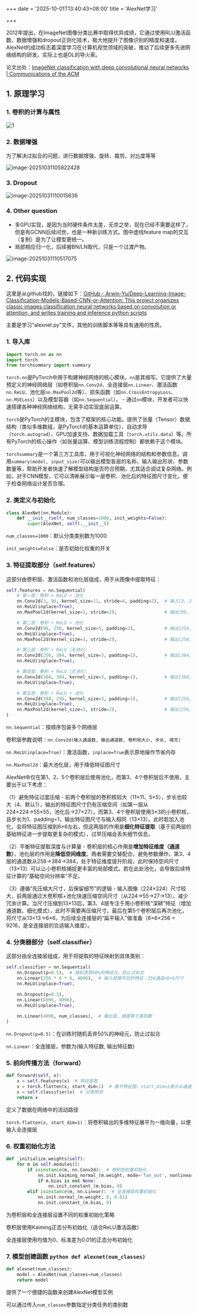 +++
date = '2025-10-01T13:40:43+08:00'
title = 'AlexNet学习'

+++

2012年提出，在ImageNet图像分类比赛中取得优异成绩，它通过使用RLU激活函数，数据增强和dropout正则化技术，极大地提升了图像识别的精度和速度。AlexNet的成功标志着深度学习在计算机视觉领域的突破，推动了后续更多先进网络结构的研发。实际上也是DL的导火索。

论文出处：[ImageNet classification with deep convolutional neural networks | Communications of the ACM](https://dl.acm.org/doi/10.1145/3065386)

## 1. 原理学习

### 1. 卷积的计算与属性

![1](E:\blog\my-blog\content\post\AlexNet\1.png)

### 2. 数据增强

为了解决过拟合的问题，进行数据增强，旋转、裁剪、对比度等等

![image-20251031105822428](E:\blog\my-blog\content\post\AlexNet\image-20251031105822428.png)

### 3. Dropout

![image-20251031110015636](E:\blog\my-blog\content\post\AlexNet\image-20251031110015636.png)

### 4. Other question

- 多GPU实现，是因为当时硬件条件太差，无奈之举，现在已经不需要这样了，但是有GCNN后续问世，也是一种新训练方式。图中虚线feature map的交互（复制）是为了让模型更统一。
- 局部相应归一化，后续被BN/LN取代，只是一个过渡产物。

![image-20251031110517075](E:\blog\my-blog\content\post\AlexNet\image-20251031110517075.png)

## 2. 代码实现

这里是从github找的，链接如下：[GitHub - Arwin-Yu/Deep-Learning-Image-Classification-Models-Based-CNN-or-Attention: This project organizes classic images classification neural networks based on convolution or attention, and writes training and inference python scripts](https://github.com/Arwin-Yu/Deep-Learning-Image-Classification-Models-Based-CNN-or-Attention)

主要是学习“alexnet.py”文件，其他的训练脚本等等具有通用的性质。

### 1. 导入库

```python
import torch.nn as nn
import torch
from torchsummary import summary
```

`torch.nn`是PyTorch中用于构建神经网络的核心模块，`nn`是其缩写。它提供了大量预定义的神经网络层（如卷积层`nn.Conv2d`、全连接层`nn.Linear`、激活函数`nn.ReLU`、池化层`nn.MaxPool2d`等）、损失函数（如`nn.CrossEntropyLoss`、`nn.MSELoss`）以及模型容器（如`nn.Sequential`）。     - 通过`nn`模块，开发者可以快速搭建各种神经网络结构，无需手动实现底层运算。

`torch`是PyTorch的主模块，包含了框架的核心功能。提供了张量（Tensor）数据结构（类似多维数组，是PyTorch的基本运算单位）、自动求导（`torch.autograd`）、GPU加速支持、数据加载工具（`torch.utils.data`）等。所有PyTorch的核心操作（如张量运算、模型训练流程控制）都依赖于这个模块。

`torchsummary`是一个第三方工具库，用于可视化神经网络的结构和参数信息。调用`summary(model, input_size)`可以输出模型各层的名称、输入输出形状、参数数量等，帮助开发者快速了解模型结构是否符合预期，尤其适合调试复杂网络。例如，对于CNN模型，它可以清晰展示每一层卷积、池化后的特征图尺寸变化，便于检查网络设计是否合理。 

###  2. 类定义与初始化 

```python
class AlexNet(nn.Module):
    def __init__(self, num_classes=1000, init_weights=False):
        super(AlexNet, self).__init__()
```

`num_classes=1000`：默认分类类别数为1000

`init_weights=False`：是否初始化权重的开关 

### 3. 特征提取部分（self.features）

 这部分由卷积层、激活函数和池化层组成，用于从图像中提取特征：

```python
self.features = nn.Sequential(
    # 第一层：卷积 + ReLU + 池化
    nn.Conv2d(3, 96, kernel_size=11, stride=4, padding=2),  # 输入[3, 224, 224] 输出[96, 55, 55]
    nn.ReLU(inplace=True),
    nn.MaxPool2d(kernel_size=3, stride=2),                  # 输出[96, 27, 27]

    # 第二层：卷积 + ReLU + 池化
    nn.Conv2d(96, 256, kernel_size=5, padding=2),           # 输出[256, 27, 27]
    nn.ReLU(inplace=True),
    nn.MaxPool2d(kernel_size=3, stride=2),                  # 输出[256, 13, 13]

    # 第三层：卷积 + ReLU（无池化）
    nn.Conv2d(256, 384, kernel_size=3, padding=1),          # 输出[384, 13, 13]
    nn.ReLU(inplace=True),

    # 第四层：卷积 + ReLU（无池化）
    nn.Conv2d(384, 384, kernel_size=3, padding=1),          # 输出[384, 13, 13]
    nn.ReLU(inplace=True),

    # 第五层：卷积 + ReLU + 池化
    nn.Conv2d(384, 256, kernel_size=3, padding=1),          # 输出[256, 13, 13]
    nn.ReLU(inplace=True),
    nn.MaxPool2d(kernel_size=3, stride=2),                  # 输出[256, 6, 6]
)
```

 `nn.Sequential`：按顺序包装多个网络层 

卷积层参数说明：`nn.Conv2d(输入通道数, 输出通道数, 卷积核大小, 步长, 填充)`

`nn.ReLU(inplace=True)`：激活函数，`inplace=True`表示原地操作节省内存

`nn.MaxPool2d`：最大池化层，用于降低特征图尺寸

AlexNet中仅在第1、2、5个卷积层后使用池化，而第3、4个卷积层后不使用，主要出于以下考虑：

 （1）避免特征过度压缩 - 前两个卷积层的卷积核较大（11×11、5×5），步长也较大（4、默认1），输出的特征图尺寸仍有压缩空间（如第一层从224×224→55×55，池化后→27×27）。而第3、4个卷积层使用3×3的小卷积核，且步长为1、padding=1，输出特征图尺寸与输入相同（13×13）。此时若加入池化，会将特征图压缩到6×6左右，但这两层的作用是**细化特征提取**（基于前两层的基础特征进一步提取更复杂的模式），过早压缩会丢失细节信息。

（2）平衡特征提取深度与计算量 - 卷积层的核心作用是**增加特征维度（通道数）**，池化层的作用是**降低空间维度**。两者需要交替配合，避免参数爆炸。第3、4层的通道数从256→384→384，处于特征维度提升阶段，此时保持空间尺寸（13×13）可以让小卷积核捕捉更丰富的局部模式。若在此处池化，会导致后续特征计算的“基础空间分辨率”不足。

（3）遵循“先压缩大尺寸，后保留细节”的逻辑 - 输入图像（224×224）尺寸较大，前两层通过大卷积核+池化快速压缩空间尺寸（从224→55→27→13），减少冗余计算。当尺寸压缩到13×13后，第3、4层专注于用小卷积核“深耕”特征（增加通道数、细化模式），此时不需要再压缩尺寸。最后在第5个卷积层后再次池化，将尺寸从13×13→6×6，为后续全连接层的“扁平输入”做准备（6×6×256 = 9216，是全连接层的合适输入维度）。 

### 4. 分类器部分（self.classifier） 

这部分由全连接层组成，用于将提取的特征映射到具体类别：

```python
self.classifier = nn.Sequential(
    nn.Dropout(p=0.5),  # 随机丢弃50%的神经元，防止过拟合
    nn.Linear(256 * 6 * 6, 4096),  # 输入是展平后的特征：256通道×6×6尺寸
    nn.ReLU(inplace=True),

    nn.Dropout(p=0.5),
    nn.Linear(4096, 4096),
    nn.ReLU(inplace=True),
    
    nn.Linear(4096, num_classes),  # 输出层，维度等于类别数
)
```

`nn.Dropout(p=0.5)`：在训练时随机丢弃50%的神经元，防止过拟合 

`nn.Linear`：全连接层，参数为(输入特征数, 输出特征数) 

### 5. 前向传播方法（forward）

```python
def forward(self, x):
    x = self.features(x)  # 特征提取
    x = torch.flatten(x, start_dim=1)  # 展平特征图，start_dim=1表示从通道维度开始展平
    x = self.classifier(x)  # 分类预测
    return x
```

定义了数据在网络中的流动路径 

`torch.flatten(x, start_dim=1)`：将卷积输出的多维特征展平为一维向量，以便输入全连接层

### 6. 权重初始化方法

```python
def _initialize_weights(self):
    for m in self.modules():
        if isinstance(m, nn.Conv2d):  # 卷积层权重初始化
            nn.init.kaiming_normal_(m.weight, mode='fan_out', nonlinearity='relu')
            if m.bias is not None:
                nn.init.constant_(m.bias, 0)
        elif isinstance(m, nn.Linear):  # 全连接层权重初始化
            nn.init.normal_(m.weight, 0, 0.01)
            nn.init.constant_(m.bias, 0)
```

为卷积层和全连接层设置不同的权重初始化策略

卷积层使用Kaiming正态分布初始化（适合ReLU激活函数）

全连接层使用均值为0、标准差为0.01的正态分布初始化 

### 7. 模型创建函数 ```python def alexnet(num_classes)```

```python
def alexnet(num_classes): 
    model = AlexNet(num_classes=num_classes)
    return model
```

提供了一个便捷的函数来创建AlexNet模型实例 

可以通过传入`num_classes`参数指定分类任务的类别数

